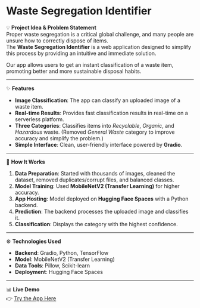 # Waste Segregation Identifier

💡 **Project Idea & Problem Statement**  
Proper waste segregation is a critical global challenge, and many people are unsure how to correctly dispose of items.  
The **Waste Segregation Identifier** is a web application designed to simplify this process by providing an intuitive and immediate solution.

Our app allows users to get an instant classification of a waste item, promoting better and more sustainable disposal habits.

---

✨ **Features**  
- **Image Classification**: The app can classify an uploaded image of a waste item.  
- **Real-time Results**: Provides fast classification results in real-time on a serverless platform.  
- **Three Categories**: Classifies items into *Recyclable*, *Organic*, and *Hazardous* waste. (Removed *General Waste* category to improve accuracy and simplify the problem.)  
- **Simple Interface**: Clean, user-friendly interface powered by **Gradio**.  

---

🚀 **How It Works**  
1. **Data Preparation**: Started with thousands of images, cleaned the dataset, removed duplicates/corrupt files, and balanced classes.  
2. **Model Training**: Used **MobileNetV2 (Transfer Learning)** for higher accuracy.  
3. **App Hosting**: Model deployed on **Hugging Face Spaces** with a Python backend.  
4. **Prediction**: The backend processes the uploaded image and classifies it.  
5. **Classification**: Displays the category with the highest confidence.  

---

⚙️ **Technologies Used**  
- **Backend**: Gradio, Python, TensorFlow  
- **Model**: MobileNetV2 (Transfer Learning)  
- **Data Tools**: Pillow, Scikit-learn  
- **Deployment**: Hugging Face Spaces  

---

📊 **Live Demo**  
👉 [Try the App Here](https://huggingface.co/spaces/Krishna452002/my-waste-classifier)
